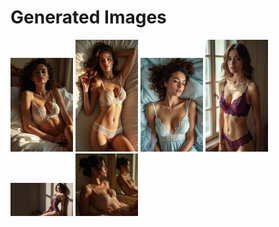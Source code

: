 # Generated Images



<img src="2025_07_08_01.webp" width="100"/> <img src="2025_07_08_02.webp" width="100"/> <img src="2025_07_08_03.webp" width="100"/> <img src="2025_07_08_04.webp" width="100"/> <img src="2025_07_08_05.webp" width="100"/> <img src="2025_07_08_06.webp" width="100"/>